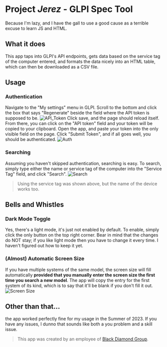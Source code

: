 # Project _Jerez_ - GLPI Spec Tool

Because I'm lazy, and I have the gall to use a good cause as a terrible excuse to learn JS and HTML.

## What it does

This app taps into GLPI's API endpoints, gets data based on the service tag of the computer entered, and formats the data nicely into an HTML table, which can then be downloaded as a CSV file.

## Usage
### Authentication
Navigate to the "My settings" menu in GLPI. Scroll to the bottom and click the box that says "Regenerate" beside the field where the API token is supposed to be. 
![API_Token](https://github.com/RyanL-AtBDGL/GLPI-search/assets/135175046/acb37816-5889-41db-af3f-4ad6d06ec662)
Click save, and the page should reload itself. From there, you can click on the "API token" field and your token will be copied to your clipboard. 
Open the app, and paste your token into the only visible field on the page. Click "Submit Token", and if all goes well, you should be authenticated. 
![Auth](https://github.com/RyanL-AtBDGL/GLPI-search/assets/135175046/2981b7b3-fcde-46b4-8f34-f8fdd04b2a86)

### Searching
Assuming you haven't skipped authentication, searching is easy.
To search, simply type either the name or service tag of the computer into the "Service Tag" field, and click "Search".
![Search](https://github.com/RyanL-AtBDGL/GLPI-search/assets/135175046/d4a6553d-6e8b-463f-86d5-9bd155374704)
> Using the service tag was shown above, but the name of the device works too.

## Bells and Whistles
### Dark Mode Toggle
Yes, there's a light mode, it's just not enabled by default. To enable, simply click the only button on the top right corner. Bear in mind that the changes do NOT stay; if you like light mode then you have to change it every time. I haven't figured out how to keep it yet.
### (Almost) Automatic Screen Size
If you have multiple systems of the same model, the screen size will fill automatically **provided that you manually enter the screen size the first time you search a new model**. The app will copy the entry for the first system of its kind, which is to say that it'll be blank if you don't fill it out. 
![Screen Size](https://github.com/RyanL-AtBDGL/GLPI-search/assets/135175046/e5e12158-f088-4c4c-b502-c2cf4c1ff97e)

## Other than that...
the app worked perfectly fine for my usage in the Summer of 2023. If you have any issues, I dunno that sounds like both a you problem and a skill issue. 
> This app was created by an employee of [Black Diamond Group](https://www.blackdiamondgroup.com/).

